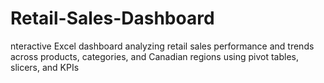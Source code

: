 # Retail-Sales-Dashboard
nteractive Excel dashboard analyzing retail sales performance and trends across products, categories, and Canadian regions using pivot tables, slicers, and KPIs
